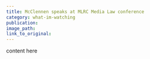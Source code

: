 ```yaml
---
title: McClennen speaks at MLRC Media Law conference
category: what-im-watching
publication:
image_path:
link_to_original:
---
```

content here